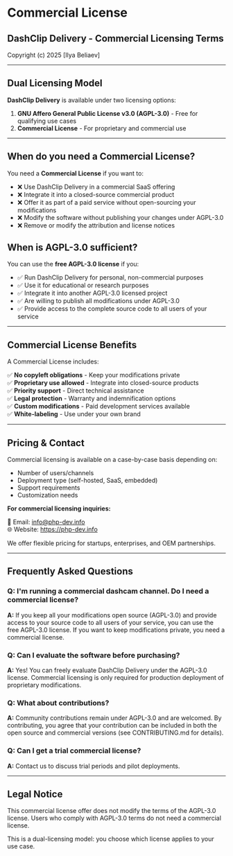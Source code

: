 # Commercial License

## DashClip Delivery - Commercial Licensing Terms

Copyright (c) 2025 [Ilya Beliaev]

---

## Dual Licensing Model

**DashClip Delivery** is available under two licensing options:

1. **GNU Affero General Public License v3.0 (AGPL-3.0)** - Free for qualifying use cases
2. **Commercial License** - For proprietary and commercial use

---

## When do you need a Commercial License?

You need a **Commercial License** if you want to:

- ❌ Use DashClip Delivery in a commercial SaaS offering
- ❌ Integrate it into a closed-source commercial product
- ❌ Offer it as part of a paid service without open-sourcing your modifications
- ❌ Modify the software without publishing your changes under AGPL-3.0
- ❌ Remove or modify the attribution and license notices

## When is AGPL-3.0 sufficient?

You can use the **free AGPL-3.0 license** if you:

- ✅ Run DashClip Delivery for personal, non-commercial purposes
- ✅ Use it for educational or research purposes
- ✅ Integrate it into another AGPL-3.0 licensed project
- ✅ Are willing to publish all modifications under AGPL-3.0
- ✅ Provide access to the complete source code to all users of your service

---

## Commercial License Benefits

A Commercial License includes:

✅ **No copyleft obligations** - Keep your modifications private  
✅ **Proprietary use allowed** - Integrate into closed-source products  
✅ **Priority support** - Direct technical assistance  
✅ **Legal protection** - Warranty and indemnification options  
✅ **Custom modifications** - Paid development services available  
✅ **White-labeling** - Use under your own brand

---

## Pricing & Contact

Commercial licensing is available on a case-by-case basis depending on:

- Number of users/channels
- Deployment type (self-hosted, SaaS, embedded)
- Support requirements
- Customization needs

**For commercial licensing inquiries:**

📧 Email: info@php-dev.info  
🌐 Website: https://php-dev.info

We offer flexible pricing for startups, enterprises, and OEM partnerships.

---

## Frequently Asked Questions

### Q: I'm running a commercial dashcam channel. Do I need a commercial license?

**A:** If you keep all your modifications open source (AGPL-3.0) and provide access to your source code to all users of
your service, you can use the free AGPL-3.0 license. If you want to keep modifications private, you need a commercial
license.

### Q: Can I evaluate the software before purchasing?

**A:** Yes! You can freely evaluate DashClip Delivery under the AGPL-3.0 license. Commercial licensing is only required
for production deployment of proprietary modifications.

### Q: What about contributions?

**A:** Community contributions remain under AGPL-3.0 and are welcomed. By contributing, you agree that your contribution
can be included in both the open source and commercial versions (see CONTRIBUTING.md for details).

### Q: Can I get a trial commercial license?

**A:** Contact us to discuss trial periods and pilot deployments.

---

## Legal Notice

This commercial license offer does not modify the terms of the AGPL-3.0 license.
Users who comply with AGPL-3.0 terms do not need a commercial license.

This is a dual-licensing model: you choose which license applies to your use case.